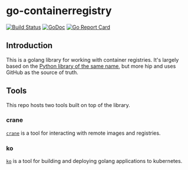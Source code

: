 # go-containerregistry

[![Build Status](https://travis-ci.org/google/go-containerregistry.svg?branch=master)](https://travis-ci.org/google/go-containerregistry)
[![GoDoc](https://godoc.org/github.com/google/go-containerregistry?status.svg)](https://godoc.org/github.com/google/go-containerregistry)
[![Go Report Card](https://goreportcard.com/badge/google/go-containerregistry)](https://goreportcard.com/report/google/go-containerregistry)

## Introduction

This is a golang library for working with container registries. It's largely based on the [Python library of the same name](https://github.com/google/containerregistry), but more hip and uses GitHub as the source of truth.

## Tools

This repo hosts two tools built on top of the library.

### crane

[`crane`](cmd/crane/doc/crane.md) is a tool for interacting with remote images and registries.

### ko

[`ko`](cmd/ko/README.md) is a tool for building and deploying golang applications to kubernetes.
